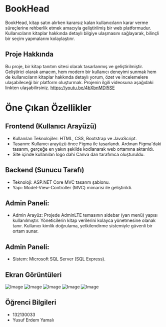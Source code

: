 
# BookHead

BookHead, kitap satın alırken kararsız kalan kullanıcıların karar verme süreçlerine rehberlik etmek amacıyla geliştirilmiş bir web platformudur. Kullanıcıların kitaplar hakkında detaylı bilgiye ulaşmasını sağlayarak, bilinçli bir seçim yapmalarını kolaylaştırır.

## Proje Hakkında

Bu proje, bir kitap tanıtım sitesi olarak tasarlanmış ve geliştirilmiştir. Geliştirici olarak amacım, hem modern bir kullanıcı deneyimi sunmak hem de kullanıcıların kitaplar hakkında detaylı yorum, özet ve incelemelere ulaşabileceği bir platform oluşturmak. Projenin ilgili videosuna aşağıdaki linkten ulaşabilirsiniz.
https://youtu.be/4bXbnMDl5SE

# Öne Çıkan Özellikler
## Frontend (Kullanıcı Arayüzü)

- Kullanılan Teknolojiler: HTML, CSS, Bootstrap ve JavaScript.
- Tasarım: Kullanıcı arayüzü önce Figma ile tasarlandı. Ardınan Figma'daki tasarım, gerçeğe en yakın şekilde kodlanarak web ortamına aktarıldı.
- Site içinde kullanılan logo dahi Canva dan tarafımca oluşturuldu.
  
## Backend (Sunucu Tarafı)
- Teknoloji: ASP.NET Core MVC tasarım şablonu.
- Yapı: Model-View-Controller (MVC) mimarisi ile geliştirildi.
 
## Admin Paneli:
- Admin Arayüz: Projede AdminLTE temasının sidebar (yan menü) yapısı kullanılmıştır. Yöneticilerin kitap verilerini kolayca yönetmesine olanak tanır. Kullanıcı kimlik doğrulama, yetkilendirme sistemiyle güvenli bir ortam sunar.
## Admin Paneli:
- Sistem: Microsoft SQL Server (SQL Express).
  
## Ekran Görüntüleri

  ![Image](https://i.hizliresim.com/2guj8i4.jpg)
  ![Image](https://i.hizliresim.com/2s6qdbr.jpg)
  ![Image](https://i.hizliresim.com/ss21iul.jpg)
  ![Image](https://i.hizliresim.com/ja18xfj.jpg)
  ![Image](https://i.hizliresim.com/eojadn4.jpg)
## Öğrenci Bilgileri

- 132130033
- Yusuf Erdem Yamalı


  
